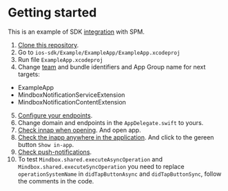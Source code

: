 #  Getting started
This is an example of SDK [integration](https://developers.mindbox.ru/docs/ios-sdk-integration) with SPM.

1. [Clone this repository](https://github.com/mindbox-cloud/ios-sdk/tree/feature/MBX-3197-ExampleAppSPM).
2. Go to `ios-sdk/Example/ExampleApp/ExampleApp.xcodeproj`
3. Run file `ExampleApp.xcodeproj`
4. Change [team](https://developers.mindbox.ru/docs/ios-get-keys) and bundle identifiers and App Group name for next targets:
  - ExampleApp
  - MindboxNotificationServiceExtension
  - MindboxNotificationContentExtension
5. [Configure your endpoints](https://developers.mindbox.ru/docs/add-ios-integration).
6. Change domain and endpoints in the `AppDelegate.swift` to yours. 
7. [Check innap when opening](https://help.mindbox.ru/docs/in-app-what-is). And open app.
8. [Check the inapp anywhere in the application](https://help.mindbox.ru/docs/in-app-location). And click to the gereen button `Show in-app`.
9. [Check push-notifications](https://developers.mindbox.ru/docs/mobile-push-check#%D0%BF%D1%80%D0%BE%D0%B2%D0%B5%D1%80%D0%B8%D1%82%D1%8C-%D1%87%D1%82%D0%BE-%D0%BC%D0%BE%D0%B1%D0%B8%D0%BB%D1%8C%D0%BD%D0%BE%D0%B5-push-%D1%83%D0%B2%D0%B5%D0%B4%D0%BE%D0%BC%D0%BB%D0%B5%D0%BD%D0%B8%D0%B5-%D0%BE%D1%82%D0%BF%D1%80%D0%B0%D0%B2%D0%BB%D1%8F%D0%B5%D1%82%D1%81%D1%8F).
10. To test `Mindbox.shared.executeAsyncOperation` and `Mindbox.shared.executeSyncOperation` you need to replace `operationSystemName` in `didTapButtonAsync` and `didTapButtonSync`, follow the comments in the code.
